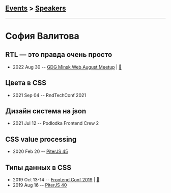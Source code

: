## [Events](../README.md) > [Speakers](../speakers.md)
---

# София Валитова

## RTL — это правда очень просто
- 2022 Aug 30 -- [GDG Minsk Web August Meetup](https://youtu.be/ubDcMQMSoxI)  | [:notebook:](https://ariarzer.github.io/presentation_writing_modes/)  
## Цвета в CSS
- 2021 Sep 04 -- RndTechConf 2021    
## Дизайн система на json
- 2021 Jul 12 -- Podlodka Frontend Crew 2    
## CSS value processing
- 2020 Feb 20 -- [PiterJS 45](https://youtu.be/j83p7mCr7h0?t=3722)    
## Типы данных в CSS
- 2019 Oct 13-14 -- [Frontend Conf 2019](https://www.youtube.com/watch?v=PoWpkLeJnBA)  | [:notebook:](https://drive.google.com/file/d/1b90psxhiXnARgMJiy7EXE7egnxLE2yAj)  
- 2019 Aug 16 -- [PiterJS 40](https://youtu.be/4giWGkd7WSQ?t=7292)    

